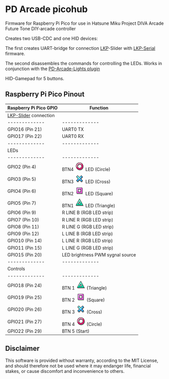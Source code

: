 PD Arcade picohub
=================================

Firmware for Raspberry Pi Pico for use in Hatsune Miku Project DIVA Arcade Future Tone DIY-arcade controller 

Creates two USB-CDC and one HID devices:

The first creates UART-bridge for connection [LKP](https://github.com/Project-Alpaca/LKP)-Slider with [LKP-Serial](https://github.com/Project-Alpaca/LKP-FW) firmware.

The second disassembles the commands for controlling the LEDs. Works in conjunction with the [PD-Arcade-Lights plugin](https://github.com/steelpuxnastik/PD-Arcade-Lights)

HID-Gamepad for 5 buttons.

Raspberry Pi Pico Pinout
------------------------

| Raspberry Pi Pico GPIO | Function |
|-------------|-------------|
| 			[LKP-Slider](https://github.com/Project-Alpaca/LKP) connection				|
|-------------|-------------|
| GPIO16 (Pin 21)        | UART0 TX |
| GPIO17 (Pin 22)        | UART0 RX |
|-------------|-------------|
| LEDs      |
|-------------|-------------|
| GPIO2 (Pin 4)          | BTN4 ![Circle](/images/circle.png) LED (Circle) |
| GPIO3 (Pin 5)          | BTN3 ![Cross](/images/cross.png) LED (Cross) |
| GPIO4 (Pin 6)          | BTN2 ![Square](/images/square.png) LED (Square) |
| GPIO5 (Pin 7)          | BTN1 ![Triangle](/images/triangle.png) LED (Triangle) |
| GPIO6 (Pin 9)          | R LINE B (RGB LED strip)|
| GPIO7 (Pin 10)         | R LINE R (RGB LED strip)|
| GPIO8 (Pin 11)         | R LINE G (RGB LED strip)|
| GPIO9 (Pin 12)         | L LINE B (RGB LED strip)|
| GPIO10 (Pin 14)        | L LINE R (RGB LED strip)|
| GPIO11 (Pin 15)        | L LINE G (RGB LED strip)|
| GPIO15 (Pin 20)        | LED brightness PWM sygnal source|
|-------------			|-------------|
| 			Controls	 			|
|-------------			|-------------|
| GPIO18 (Pin 24)        |  BTN 1 ![Triangle](/images/triangle.png) (Triangle) |
| GPIO19 (Pin 25)        |  BTN 2 ![Square](/images/square.png) (Square) |
| GPIO20 (Pin 26)        |  BTN 3 ![Cross](/images/cross.png) (Cross) |
| GPIO21 (Pin 27)        |  BTN 4 ![Circle](/images/circle.png) (Circle) |
| GPIO22 (Pin 29)        |  BTN 5 (Start)  |

Disclaimer
----------

This software is provided without warranty, according to the MIT License, and should therefore not be used where it may endanger life, financial stakes, or cause discomfort and inconvenience to others.
